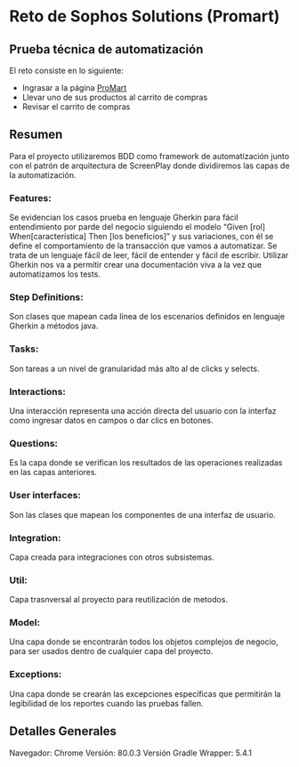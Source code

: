 # Reto de Sophos Solutions (Promart)

## Prueba técnica de automatización
El reto consiste en lo siguiente:

- Ingrasar a la página [ProMart]
- Llevar uno de sus productos al carrito de compras
- Revisar el carrito de compras

## Resumen
Para el proyecto utilizaremos BDD como framework de automatización junto con el patrón de arquitectura de ScreenPlay donde dividiremos las capas de la automatización.

### Features:
Se evidencian los casos prueba en lenguaje Gherkin para fácil entendimiento por parde del negocio siguiendo el modelo “Given [rol] When[característica] Then [los beneficios]” y sus variaciones, con él se define el comportamiento de la transacción que vamos a automatizar. Se trata de un lenguaje fácil de leer, fácil de entender y fácil de escribir. Utilizar Gherkin nos va a permitir crear una documentación viva a la vez que automatizamos los tests.

### Step Definitions:
Son clases que mapean cada línea de los escenarios definidos en lenguaje Gherkin a métodos java.

### Tasks:
Son tareas a un nivel de granularidad más alto al de clicks y selects.

### Interactions: 
Una interacción representa una acción directa del usuario con la interfaz como ingresar datos en campos o dar clics en botones.

### Questions:
Es la capa donde se verifican los resultados de las operaciones realizadas en las capas anteriores.

### User interfaces:
Son las clases que mapean los componentes de una interfaz de usuario.

### Integration:
Capa creada para integraciones con otros subsistemas.

### Util:
Capa trasnversal al proyecto para reutilización de metodos.

### Model:
Una capa donde se encontrarán todos los objetos complejos de negocio, para ser usados dentro de cualquier capa del proyecto.

### Exceptions:
Una capa donde se crearán las excepciones específicas que permitirán la legibilidad de los reportes cuando las pruebas fallen.

## Detalles Generales
Navegador: Chrome
Versión: 80.0.3
Versión Gradle Wrapper: 5.4.1 





[ProMart]: <https://www.promart.pe>